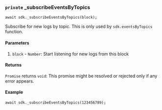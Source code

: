 ### `private` _subscribeEventsByTopics

```
await sdk._subscribeEventsByTopics(block);
```

Subscribe for new logs by topic. This is only used by `sdk.eventsByTopics` function.

#### Parameters
1. `block` - `Number`: Start listening for new logs from this block

#### Returns

`Promise` returns `void`: This promise might be resolved or rejected only
if any error appears.

#### Example

```
await sdk._subscribeEventsByTopics(123456789);
```